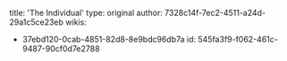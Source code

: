 title: 'The Individual'
type: original
author: 7328c14f-7ec2-4511-a24d-29a1c5ce23eb
wikis:
  - 37ebd120-0cab-4851-82d8-8e9bdc96db7a
id: 545fa3f9-f062-461c-9487-90cf0d7e2788
